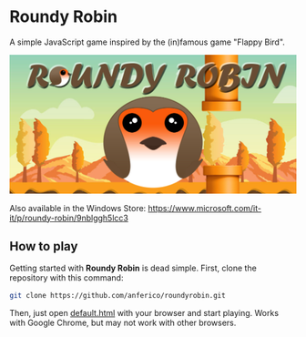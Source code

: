 # Roundy Robin

A simple JavaScript game inspired by the (in)famous game "Flappy Bird". 

![splashscreen](images/SplashScreen.scale-180.jpg)

Also available in the Windows Store: https://www.microsoft.com/it-it/p/roundy-robin/9nblggh5lcc3

## How to play
Getting started with **Roundy Robin** is dead simple. First, clone the repository with this command:
```bash
git clone https://github.com/anferico/roundyrobin.git
```
Then, just open [default.html](default.html) with your browser and start playing. Works with Google Chrome, but may not work with other browsers.
